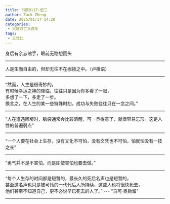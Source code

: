 ```yaml
---
title: 书摘0117-册三
author: Zack Zheng
date: 2025/01/17 14:28
categories:
 - 大唐兴亡三百年
tags:
 - 王觉仁
---
```


身后有余忘缩手，眼前无路想回头     

------------------------- 

人是生而自由的，但却无往不在枷锁之中。（卢梭语）     


-------------------------


“然而，人生是很奇妙的。     
有时候幸运之神的降临，往往只是因为你多看了一眼，     
多想了一下，多走了一步。      
换言之，在人生的某一些特殊时刻，成功与失败往往只在一念之间。”    

-------------------------

“人在遭遇困境时，脑袋通常会比较清醒，可一旦得意了，就很容易忘形。这是人性的普遍弱点”      

-------------------------

“一个人要在社会上生存，没有文化不可怕，没有文凭也不可怕，怕就怕没有一技之长”         

-------------------------

“勇气并不是不害怕，而是即使害怕也要去做。”       

-------------------------

“每个人生存的时间都是短暂的，最长久的死后名声也是短暂的，      
甚至这名声也只是被可怜的一代代后人所持续，这些人也将很快死去，       
他们甚至不知道自己，更不必说早已死去的人了。”    --- “马可·奥勒留”          

-------------------------

